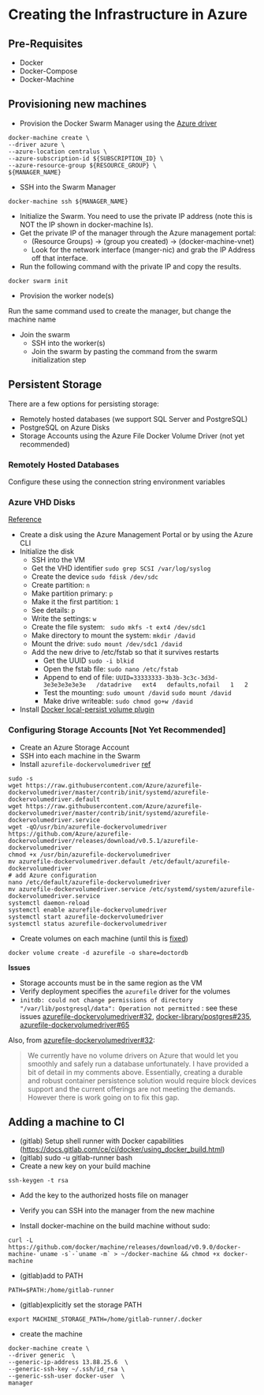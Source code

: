 # Creating the Infrastructure in Azure

## Pre-Requisites

- Docker
- Docker-Compose
- Docker-Machine

## Provisioning new machines

- Provision the Docker Swarm Manager using the [Azure driver](https://docs.docker.com/machine/drivers/azure/)

```
docker-machine create \
--driver azure \
--azure-location centralus \
--azure-subscription-id ${SUBSCRIPTION_ID} \
--azure-resource-group ${RESOURCE_GROUP} \
${MANAGER_NAME}
```

- SSH into the Swarm Manager

```
docker-machine ssh ${MANAGER_NAME}
```

- Initialize the Swarm. You need to use the private IP address (note this is NOT the IP shown in docker-machine ls). 
 - Get the private IP of the manager through the Azure management portal: 
   - (Resource Groups) -> (group you created) -> (docker-machine-vnet)
   - Look for the network interface (manger-nic) and grab the IP Address off that interface.
 - Run the following command with the private IP and copy the results.

```
docker swarm init
```

- Provision the worker node(s)

Run the same command used to create the manager, but change the machine name

- Join the swarm
  - SSH into the worker(s)
  - Join the swarm by pasting the command from the swarm initialization step

## Persistent Storage

There are a few options for persisting storage:

- Remotely hosted databases (we support SQL Server and PostgreSQL)
- PostgreSQL on Azure Disks
- Storage Accounts using the Azure File Docker Volume Driver (not yet recommended)

### Remotely Hosted Databases

Configure these using the connection string environment variables

### Azure VHD Disks

[Reference](https://docs.microsoft.com/en-us/azure/virtual-machines/virtual-machines-linux-classic-attach-disk)

- Create a disk using the Azure Management Portal or by using the Azure CLI
- Initialize the disk
  - SSH into the VM
  - Get the VHD identifier `sudo grep SCSI /var/log/syslog`
  - Create the device `sudo fdisk /dev/sdc`
  - Create partition: `n`
  - Make partition primary: `p`
  - Make it the first partition: `1`
  - See details: `p`
  - Write the settings: `w`
  - Create the file system: ` sudo mkfs -t ext4 /dev/sdc1`
  - Make directory to mount the system: `mkdir /david`
  - Mount the drive: `sudo mount /dev/sdc1 /david`
  - Add the new drive to /etc/fstab so that it survives restarts
    - Get the UUID `sudo -i blkid`
    - Open the fstab file: `sudo nano /etc/fstab`
    - Append to end of file: `UUID=33333333-3b3b-3c3c-3d3d-3e3e3e3e3e3e   /datadrive   ext4   defaults,nofail   1   2`
    - Test the mounting: `sudo umount /david` `sudo mount /david`
    - Make drive writeable: `sudo chmod go+w /david`
- Install [Docker local-persist volume plugin](https://github.com/CWSpear/local-persist)

### Configuring Storage Accounts [Not Yet Recommended]

- Create an Azure Storage Account
- SSH into each machine in the Swarm
- Install `azurefile-dockervolumedriver` [ref](https://github.com/Azure/azurefile-dockervolumedriver/blob/master/contrib/init/systemd/README.md)
```
sudo -s
wget https://raw.githubusercontent.com/Azure/azurefile-dockervolumedriver/master/contrib/init/systemd/azurefile-dockervolumedriver.default
wget https://raw.githubusercontent.com/Azure/azurefile-dockervolumedriver/master/contrib/init/systemd/azurefile-dockervolumedriver.service
wget -qO/usr/bin/azurefile-dockervolumedriver https://github.com/Azure/azurefile-dockervolumedriver/releases/download/v0.5.1/azurefile-dockervolumedriver
chmod +x /usr/bin/azurefile-dockervolumedriver
mv azurefile-dockervolumedriver.default /etc/default/azurefile-dockervolumedriver
# add Azure configuration
nano /etc/default/azurefile-dockervolumedriver
mv azurefile-dockervolumedriver.service /etc/systemd/system/azurefile-dockervolumedriver.service
systemctl daemon-reload
systemctl enable azurefile-dockervolumedriver
systemctl start azurefile-dockervolumedriver
systemctl status azurefile-dockervolumedriver
```
- Create volumes on each machine (until this is [fixed](https://github.com/Azure/azurefile-dockervolumedriver/issues/81))
```
docker volume create -d azurefile -o share=doctordb
```

**Issues**

- Storage accounts must be in the same region as the VM
- Verify deployment specifies the `azurefile` driver for the volumes
- `initdb: could not change permissions of directory "/var/lib/postgresql/data": Operation not permitted` : see these issues [azurefile-dockervolumedriver#32](https://github.com/Azure/azurefile-dockervolumedriver/issues/32), [docker-library/postgres#235](https://github.com/docker-library/postgres/issues/235), [azurefile-dockervolumedriver#65](https://github.com/Azure/azurefile-dockervolumedriver/issues/65)

Also, from [azurefile-dockervolumedriver#32](https://github.com/Azure/azurefile-dockervolumedriver/issues/32#issuecomment-227664566):

> We currently have no volume drivers on Azure that would let you smoothly and safely run a database unfortunately. I have provided a bit of detail in my comments above. Essentially, creating a durable and robust container persistence solution would require block devices support and the current offerings are not meeting the demands. However there is work going on to fix this gap.
 
 ## Adding a machine to CI
 
- (gitlab) Setup shell runner with Docker capabilities (https://docs.gitlab.com/ce/ci/docker/using_docker_build.html)
- (gitlab) sudo -u gitlab-runner bash
- Create a new key on your build machine

```
ssh-keygen -t rsa
```

- Add the key to the authorized hosts file on manager

- Verify you can SSH into the manager from the new machine


- Install docker-machine on the build machine without sudo:

```
curl -L https://github.com/docker/machine/releases/download/v0.9.0/docker-machine-`uname -s`-`uname -m` > ~/docker-machine && chmod +x docker-machine
```

- (gitlab)add to PATH 
```
PATH=$PATH:/home/gitlab-runner
```


- (gitlab)explicitly set the storage PATH
```
export MACHINE_STORAGE_PATH=/home/gitlab-runner/.docker
```

- create the machine

```
docker-machine create \
--driver generic  \
--generic-ip-address 13.88.25.6  \
--generic-ssh-key ~/.ssh/id_rsa \
--generic-ssh-user docker-user  \
manager
```
